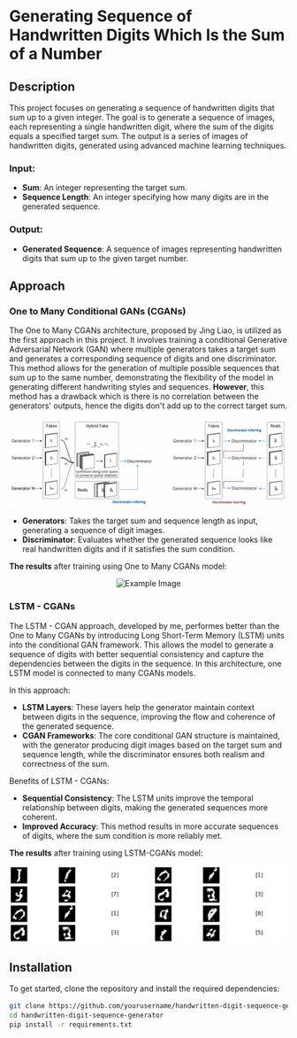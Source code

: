 # Generating Sequence of Handwritten Digits Which Is the Sum of a Number

## Description
This project focuses on generating a sequence of handwritten digits that sum up to a given integer. The goal is to generate a sequence of images, each representing a single handwritten digit, where the sum of the digits equals a specified target sum. The output is a series of images of handwritten digits, generated using advanced machine learning techniques.

### Input:
- **Sum**: An integer representing the target sum.
- **Sequence Length**: An integer specifying how many digits are in the generated sequence.

### Output:
- **Generated Sequence**: A sequence of images representing handwritten digits that sum up to the given target number.

## Approach

### One to Many Conditional GANs (CGANs)
The One to Many CGANs architecture, proposed by Jing Liao, is utilized as the first approach in this project. It involves training a conditional Generative Adversarial Network (GAN) where multiple generators takes a target sum and generates a corresponding sequence of digits and one discriminator. This method allows for the generation of multiple possible sequences that sum up to the same number, demonstrating the flexibility of the model in generating different handwriting styles and sequences. **However**, this method has a drawback which is there is no correlation between the generators' outputs, hence the digits don't add up to the correct target sum.

<p align="center">
  <img src="graphics/onetomanycgan.png" alt="Example Image" />
</p>

- **Generators**: Takes the target sum and sequence length as input, generating a sequence of digit images.
- **Discriminator**: Evaluates whether the generated sequence looks like real handwritten digits and if it satisfies the sum condition.

**The results** after training using One to Many CGANs model:

<p align="center">
  <img src="output.gif" alt="Example Image" />
</p>

### LSTM - CGANs
The LSTM - CGAN approach, developed by me, performes better than the One to Many CGANs by introducing Long Short-Term Memory (LSTM) units into the conditional GAN framework. This allows the model to generate a sequence of digits with better sequential consistency and capture the dependencies between the digits in the sequence. In this architecture, one LSTM model is connected to many CGANs models.

In this approach:
- **LSTM Layers**: These layers help the generator maintain context between digits in the sequence, improving the flow and coherence of the generated sequence.
- **CGAN Frameworks**: The core conditional GAN structure is maintained, with the generator producing digit images based on the target sum and sequence length, while the discriminator ensures both realism and correctness of the sum.

Benefits of LSTM - CGANs:
- **Sequential Consistency**: The LSTM units improve the temporal relationship between digits, making the generated sequences more coherent.
- **Improved Accuracy**: This method results in more accurate sequences of digits, where the sum condition is more reliably met.

**The results** after training using LSTM-CGANs model:

<p align="center">
  <img src="graphics/Screenshot 2024-12-03 140707.png" alt="Example Image" />
</p>

## Installation
To get started, clone the repository and install the required dependencies:

```bash
git clone https://github.com/yourusername/handwritten-digit-sequence-generator.git
cd handwritten-digit-sequence-generator
pip install -r requirements.txt
